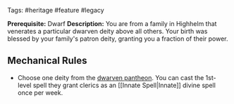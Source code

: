 Tags: #heritage #feature #legacy 

**Prerequisite:** Dwarf
**Description:** You are from a family in Highhelm that venerates a particular dwarven deity above all others. Your birth was blessed by your family's patron deity, granting you a fraction of their power. 
## Mechanical Rules

- Choose one deity from the [dwarven pantheon](https://2e.aonprd.com/DeityCategories.aspx?ID=6). You can cast the 1st-level spell they grant clerics as an [[Innate Spell|Innate]] divine spell once per week.